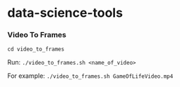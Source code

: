 # data-science-tools

### Video To Frames
`cd video_to_frames`

Run: `./video_to_frames.sh <name_of_video>`

For example: 
`./video_to_frames.sh GameOfLifeVideo.mp4`
